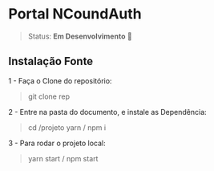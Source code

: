 
# Portal NCoundAuth

> Status: <b>Em Desenvolvimento</b> 🔧

## Instalação Fonte

1 - Faça o Clone do repositório:
> git clone rep

2 - Entre na pasta do documento, e instale as Dependência:
> cd /projeto
> yarn / npm i

3 - Para rodar o projeto local:
> yarn start / npm start


